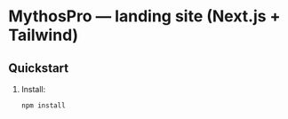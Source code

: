 # MythosPro — landing site (Next.js + Tailwind)

## Quickstart

1. Install:
   ```bash
   npm install
